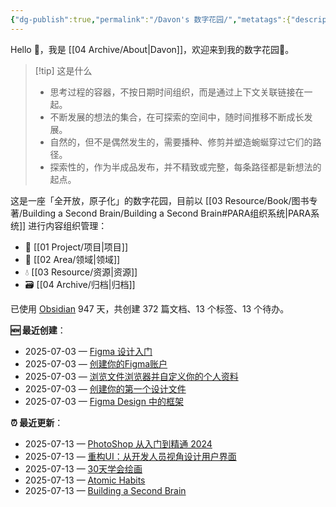 ```yaml
---
{"dg-publish":true,"permalink":"/Davon's 数字花园/","metatags":{"description":"这里是 🏡Davon的数字花园，是个人不断发展的想法的集合，作为半成品的思考，在可探索的空间中，随时间推移不断播种、修剪、塑造","og:site_name":"DavonOs","og:title":"Davon 的数字花园","og:type":"article","og:url":"https://zuji.eu.org","og:image":"https://wp.technologyreview.com/wp-content/uploads/2020/08/digital-garden_web.jpg","og:image:width":"400","og:image:alt":"articlecover","og:locale":"zh_cn"},"tags":["gardenEntry"]}
---
```


Hello 👋，我是 [[04 Archive/About\|Davon]]，欢迎来到我的数字花园🌱。

>[!tip] 这是什么
>- 思考过程的容器，不按日期时间组织，而是通过上下文关联链接在一起。
>- 不断发展的想法的集合，在可探索的空间中，随时间推移不断成长发展。
>- 自然的，但不是偶然发生的，需要播种、修剪并塑造蜿蜒穿过它们的路径。
>- 探索性的，作为半成品发布，并不精致或完整，每条路径都是新想法的起点。

这是一座「全开放，原子化」的数字花园，目前以 [[03 Resource/Book/图书专著/Building a Second Brain/Building a Second Brain#PARA组织系统\|PARA系统]] 进行内容组织管理：
- 🎯 [[01 Project/项目\|项目]]
- 🔖 [[02 Area/领域\|领域]]
- 💧 [[03 Resource/资源\|资源]]
 - 🗃️ [[04 Archive/归档\|归档]]

<p><span>已使用 <a data-tooltip-position="top" aria-label="https://obsidian.md/" rel="noopener nofollow" class="external-link" href="https://obsidian.md/" target="_blank">Obsidian</a> 947 天，共创建 372 篇文档、13 个标签、13 个待办。 <br></span></p>

**🆕 最近创建**：
<div><ul class="dataview list-view-ul"><li><span>2025-07-03 — <a data-tooltip-position="top" aria-label="02 Area/设计/Figma Design for beginners/Figma 设计入门.md" data-href="02 Area/设计/Figma Design for beginners/Figma 设计入门.md" href="02 Area/设计/Figma Design for beginners/Figma 设计入门.md" class="internal-link" target="_blank" rel="noopener nofollow">Figma 设计入门</a></span></li><li><span>2025-07-03 — <a data-tooltip-position="top" aria-label="02 Area/设计/Figma Design for beginners/创建你的Figma账户.md" data-href="02 Area/设计/Figma Design for beginners/创建你的Figma账户.md" href="02 Area/设计/Figma Design for beginners/创建你的Figma账户.md" class="internal-link" target="_blank" rel="noopener nofollow">创建你的Figma账户</a></span></li><li><span>2025-07-03 — <a data-tooltip-position="top" aria-label="02 Area/设计/Figma Design for beginners/浏览文件浏览器并自定义你的个人资料.md" data-href="02 Area/设计/Figma Design for beginners/浏览文件浏览器并自定义你的个人资料.md" href="02 Area/设计/Figma Design for beginners/浏览文件浏览器并自定义你的个人资料.md" class="internal-link" target="_blank" rel="noopener nofollow">浏览文件浏览器并自定义你的个人资料</a></span></li><li><span>2025-07-03 — <a data-tooltip-position="top" aria-label="02 Area/设计/Figma Design for beginners/创建你的第一个设计文件.md" data-href="02 Area/设计/Figma Design for beginners/创建你的第一个设计文件.md" href="02 Area/设计/Figma Design for beginners/创建你的第一个设计文件.md" class="internal-link" target="_blank" rel="noopener nofollow">创建你的第一个设计文件</a></span></li><li><span>2025-07-03 — <a data-tooltip-position="top" aria-label="02 Area/设计/Figma Design Learn/Figma Design 中的框架.md" data-href="02 Area/设计/Figma Design Learn/Figma Design 中的框架.md" href="02 Area/设计/Figma Design Learn/Figma Design 中的框架.md" class="internal-link" target="_blank" rel="noopener nofollow">Figma Design 中的框架</a></span></li></ul></div>

**⏰ 最近更新**：
<div><ul class="dataview list-view-ul"><li><span>2025-07-13 — <a data-tooltip-position="top" aria-label="02 Area/设计/PhotoShop 从入门到精通 2024.md" data-href="02 Area/设计/PhotoShop 从入门到精通 2024.md" href="02 Area/设计/PhotoShop 从入门到精通 2024.md" class="internal-link" target="_blank" rel="noopener nofollow">PhotoShop 从入门到精通 2024</a></span></li><li><span>2025-07-13 — <a data-tooltip-position="top" aria-label="02 Area/设计/重构UI：从开发人员视角设计用户界面.md" data-href="02 Area/设计/重构UI：从开发人员视角设计用户界面.md" href="02 Area/设计/重构UI：从开发人员视角设计用户界面.md" class="internal-link" target="_blank" rel="noopener nofollow">重构UI：从开发人员视角设计用户界面</a></span></li><li><span>2025-07-13 — <a data-tooltip-position="top" aria-label="03 Resource/Book/图书专著/30天学会绘画.md" data-href="03 Resource/Book/图书专著/30天学会绘画.md" href="03 Resource/Book/图书专著/30天学会绘画.md" class="internal-link" target="_blank" rel="noopener nofollow">30天学会绘画</a></span></li><li><span>2025-07-13 — <a data-tooltip-position="top" aria-label="03 Resource/Book/图书专著/Atomic Habits.md" data-href="03 Resource/Book/图书专著/Atomic Habits.md" href="03 Resource/Book/图书专著/Atomic Habits.md" class="internal-link" target="_blank" rel="noopener nofollow">Atomic Habits</a></span></li><li><span>2025-07-13 — <a data-tooltip-position="top" aria-label="03 Resource/Book/图书专著/Building a Second Brain/Building a Second Brain.md" data-href="03 Resource/Book/图书专著/Building a Second Brain/Building a Second Brain.md" href="03 Resource/Book/图书专著/Building a Second Brain/Building a Second Brain.md" class="internal-link" target="_blank" rel="noopener nofollow">Building a Second Brain</a></span></li></ul></div>